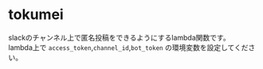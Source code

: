 # tokumei
slackのチャンネル上で匿名投稿をできるようにするlambda関数です。  
lambda上で `access_token`,`channel_id`,`bot_token` の環境変数を設定してください。
